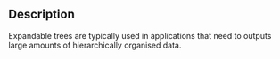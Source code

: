 ## Description

Expandable trees are typically used in applications that need to outputs
large amounts of hierarchically organised data.
